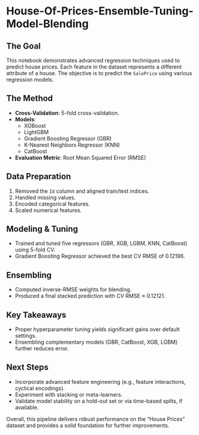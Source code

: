 # House-Of-Prices-Ensemble-Tuning-Model-Blending

## The Goal
This notebook demonstrates advanced regression techniques used to predict house prices. Each feature in the dataset represents a different attribute of a house. The objective is to predict the `SalePrice` using various regression models.

## The Method
- **Cross-Validation**: 5-fold cross-validation.  
- **Models**:
  - XGBoost
  - LightGBM
  - Gradient Boosting Regressor (GBR)
  - K-Nearest Neighbors Regressor (KNN)
  - CatBoost  
- **Evaluation Metric**: Root Mean Squared Error (RMSE)

## Data Preparation
1. Removed the `Id` column and aligned train/test indices.  
2. Handled missing values.  
3. Encoded categorical features.  
4. Scaled numerical features.  

## Modeling & Tuning
- Trained and tuned five regressors (GBR, XGB, LGBM, KNN, CatBoost) using 5-fold CV.  
- Gradient Boosting Regressor achieved the best CV RMSE of 0.12196.

## Ensembling
- Computed inverse-RMSE weights for blending.  
- Produced a final stacked prediction with CV RMSE ≈ 0.12121.

## Key Takeaways
- Proper hyperparameter tuning yields significant gains over default settings.  
- Ensembling complementary models (GBR, CatBoost, XGB, LGBM) further reduces error.

## Next Steps
- Incorporate advanced feature engineering (e.g., feature interactions, cyclical encodings).  
- Experiment with stacking or meta-learners.  
- Validate model stability on a hold-out set or via time-based splits, if available.

Overall, this pipeline delivers robust performance on the “House Prices” dataset and provides a solid foundation for further improvements.
